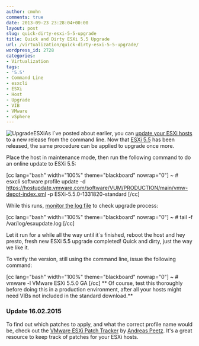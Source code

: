 ```yaml
---
author: cmohn
comments: true
date: 2013-09-23 23:28:04+00:00
layout: post
slug: quick-dirty-esxi-5-5-upgrade
title: Quick and Dirty ESXi 5.5 Upgrade
url: /virtualization/quick-dirty-esxi-5-5-upgrade/
wordpress_id: 2728
categories:
- Virtualization
tags:
- '5.5'
- Command Line
- esxcli
- ESXi
- Host
- Upgrade
- VIB
- VMware
- vSphere
---
```


![UpgradeESXi](http://vninja.net/wordpress/wp-content/uploads/2013/09/UpgradeESXi-150x150.png)As I´ve posted about earlier, you can [update your ESXi hosts](http://vninja.net/vmware-2/quick-dirty-esxi-5-1u1-upgrade/) to a new release from the command line. Now that [ESXi 5.5](https://www.vmware.com/support/vsphere5/doc/vsphere-esx-vcenter-server-55-release-notes.html?utm_content=buffer6215e&utm_source=buffer&utm_medium=twitter&utm_campaign=Buffer) has been released, the same procedure can be applied to upgrade once more.

Place the host in maintenance mode, then run the following command to do an online update to ESXi 5.5:

[cc lang="bash" width="100%" theme="blackboard" nowrap="0"]
~ # esxcli software profile update -d https://hostupdate.vmware.com/software/VUM/PRODUCTION/main/vmw-depot-index.xml -p ESXi-5.5.0-1331820-standard
[/cc]

While this runs, [monitor the log file](http://vninja.net/vmware-2/monitoring-esxi-upgrade-process/) to check upgrade process:

[cc lang="bash" width="100%" theme="blackboard" nowrap="0"]
~ # tail -f /var/log/esxupdate.log
[/cc]

Let it run for a while all the way until it´s finished, reboot the host and hey presto, fresh new ESXi 5.5 upgrade completed! Quick and dirty, just the way we like it.

To verify the version, still using the command line, issue the following command:

[cc lang="bash" width="100%" theme="blackboard" nowrap="0"]
~ # vmware -l
VMware ESXi 5.5.0 GA
[/cc]
** Of course, test this thoroughly before doing this in a production environment, after all your hosts might need VIBs not included in the standard download.**



### Update 16.02.2015



To find out which patches to apply, and what the correct profile name would be, check out the [VMware ESXi Patch Tracker](http://esxi-patches.v-front.de) by [Andreas Peetz](http://twitter.com/VFrontDe). It's a great resource to keep track of patches for your ESXi hosts.
